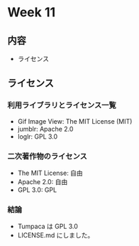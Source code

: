 # Week 11

## 内容
- ライセンス

## ライセンス
### 利用ライブラリとライセンス一覧
- Gif Image View: The MIT License (MIT)
- jumblr: Apache 2.0
- loglr: GPL 3.0

### 二次著作物のライセンス
- The MIT License: 自由
- Apache 2.0: 自由
- GPL 3.0: GPL 

### 結論
- Tumpaca は GPL 3.0
- LICENSE.md にしました。





